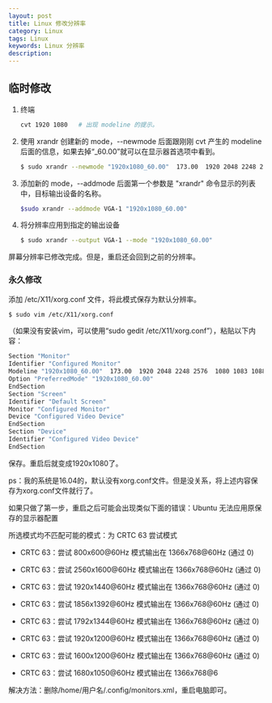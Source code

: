 ```yaml
---
layout: post
title: Linux 修改分辨率
category: Linux
tags: Linux
keywords: Linux 分辨率
description:
---
```


## 临时修改

1. 终端

    ```bash
    cvt 1920 1080   # 出现 modeline 的提示。
    ```

2. 使用 xrandr 创建新的 mode，--newmode 后面跟刚刚 cvt 产生的 modeline 后面的信息，如果去掉“_60.00”就可以在显示器首选项中看到。

    ```bash
    $ sudo xrandr --newmode "1920x1080_60.00"  173.00  1920 2048 2248 2576  1080 1083 1088 1120 -hsync +vsync
    ```

3. 添加新的 mode，--addmode 后面第一个参数是 "xrandr" 命令显示的列表中，目标输出设备的名称。

    ```bash
    $sudo xrandr --addmode VGA-1 "1920x1080_60.00"
    ```

4. 将分辨率应用到指定的输出设备

    ```bash
    $ sudo xrandr --output VGA-1 --mode "1920x1080_60.00"
    ```

屏幕分辨率已修改完成。但是，重启还会回到之前的分辨率。

### 永久修改

添加 /etc/X11/xorg.conf 文件，将此模式保存为默认分辨率。

```bash
$ sudo vim /etc/X11/xorg.conf
```

（如果没有安装vim，可以使用“sudo gedit /etc/X11/xorg.conf”），粘贴以下内容：

```bash
Section "Monitor"
Identifier "Configured Monitor"
Modeline "1920x1080_60.00"  173.00  1920 2048 2248 2576  1080 1083 1088 1120 -hsync +vsync
Option "PreferredMode" "1920x1080_60.00"
EndSection
Section "Screen"
Identifier "Default Screen"
Monitor "Configured Monitor"
Device "Configured Video Device"
EndSection
Section "Device"
Identifier "Configured Video Device"
EndSection
```

保存。重启后就变成1920x1080了。

ps：我的系统是16.04的，默认没有xorg.conf文件。但是没关系，将上述内容保存为xorg.conf文件就行了。

如果只做了第一步，重启之后可能会出现类似下面的错误：Ubuntu 无法应用原保存的显示器配置

所选模式均不匹配可能的模式：为 CRTC 63 尝试模式

- CRTC 63：尝试 800x600@60Hz 模式输出在 1366x768@60Hz (通过 0)

- CRTC 63：尝试 2560x1600@60Hz 模式输出在 1366x768@60Hz (通过 0)

- CRTC 63：尝试 1920x1440@60Hz 模式输出在 1366x768@60Hz (通过 0)

- CRTC 63：尝试 1856x1392@60Hz 模式输出在 1366x768@60Hz (通过 0)

- CRTC 63：尝试 1792x1344@60Hz 模式输出在 1366x768@60Hz (通过 0)

- CRTC 63：尝试 1920x1200@60Hz 模式输出在 1366x768@60Hz (通过 0)

- CRTC 63：尝试 1600x1200@60Hz 模式输出在 1366x768@60Hz (通过 0)

- CRTC 63：尝试 1680x1050@60Hz 模式输出在 1366x768@6

解决方法：删除/home/用户名/.config/monitors.xml，重启电脑即可。
